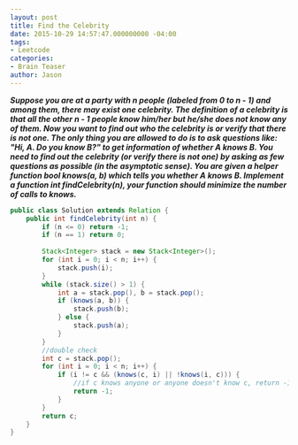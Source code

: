 ```yaml
---
layout: post
title: Find the Celebrity
date: 2015-10-29 14:57:47.000000000 -04:00
tags:
- Leetcode
categories:
- Brain Teaser
author: Jason
---
```

<p><strong><em>Suppose you are at a party with n people (labeled from 0 to n - 1) and among them, there may exist one celebrity. The definition of a celebrity is that all the other n - 1 people know him/her but he/she does not know any of them. Now you want to find out who the celebrity is or verify that there is not one. The only thing you are allowed to do is to ask questions like: "Hi, A. Do you know B?" to get information of whether A knows B. You need to find out the celebrity (or verify there is not one) by asking as few questions as possible (in the asymptotic sense). You are given a helper function bool knows(a, b) which tells you whether A knows B. Implement a function int findCelebrity(n), your function should minimize the number of calls to knows.</em></strong></p>


``` java
public class Solution extends Relation {
    public int findCelebrity(int n) {
        if (n <= 0) return -1;
        if (n == 1) return 0;
        
        Stack<Integer> stack = new Stack<Integer>();
        for (int i = 0; i < n; i++) {
            stack.push(i);
        }
        while (stack.size() > 1) {
            int a = stack.pop(), b = stack.pop();
            if (knows(a, b)) {
                stack.push(b);
            } else {
                stack.push(a);
            }
        }
        //double check
        int c = stack.pop();
        for (int i = 0; i < n; i++) {
            if (i != c && (knows(c, i) || !knows(i, c))) {
                //if c knows anyone or anyone doesn't know c, return -1
                return -1;
            }
        }
        return c;
    }
}
```
